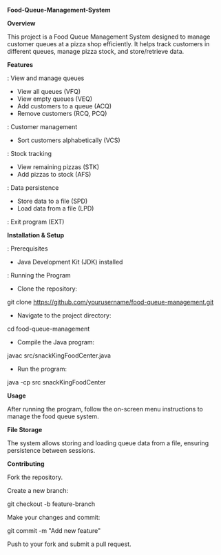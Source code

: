 **Food-Queue-Management-System**

**Overview**

This project is a Food Queue Management System designed to manage customer queues at a pizza shop efficiently. It helps track customers in different queues, manage pizza stock, and store/retrieve data.

**Features**

: View and manage queues
- View all queues (VFQ)
- View empty queues (VEQ)
- Add customers to a queue (ACQ)
- Remove customers (RCQ, PCQ)

: Customer management
- Sort customers alphabetically (VCS)
  
: Stock tracking
- View remaining pizzas (STK)
- Add pizzas to stock (AFS)

: Data persistence
- Store data to a file (SPD)
- Load data from a file (LPD)

: Exit program (EXT)

**Installation & Setup**

: Prerequisites

- Java Development Kit (JDK) installed

: Running the Program

- Clone the repository:

git clone https://github.com/yourusername/food-queue-management.git

- Navigate to the project directory:

cd food-queue-management

- Compile the Java program:

javac src/snackKingFoodCenter.java

- Run the program:

java -cp src snackKingFoodCenter

**Usage**

After running the program, follow the on-screen menu instructions to manage the food queue system.

**File Storage**

The system allows storing and loading queue data from a file, ensuring persistence between sessions.

**Contributing**

Fork the repository.

Create a new branch:

git checkout -b feature-branch

Make your changes and commit:

git commit -m "Add new feature"

Push to your fork and submit a pull request.
